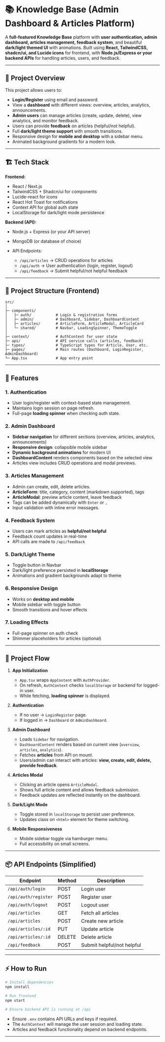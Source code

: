 # 📚 Knowledge Base (Admin Dashboard & Articles Platform)

A **full-featured Knowledge Base** platform with **user authentication, admin dashboard, articles management, feedback system**, and beautiful **dark/light themed UI** with animations. Built using **React, TailwindCSS, shadcn/ui, and Lucide icons** for frontend, with **Node.js/Express or your backend APIs** for handling articles, users, and feedback.

---

## 📝 Project Overview

This project allows users to:

* **Login/Register** using email and password.
* View a **dashboard** with different views: overview, articles, analytics, announcements.
* **Admin users** can manage articles (create, update, delete), view analytics, and monitor feedback.
* Users can provide **feedback** on articles (helpful/not helpful).
* Full **dark/light theme support** with smooth transitions.
* Responsive design for **mobile and desktop** with a sidebar menu.
* Animated background gradients for a modern look.

---

## 🏗 Tech Stack

**Frontend:**

* React / Next.js
* TailwindCSS + Shadcn/ui for components
* Lucide-react for icons
* React Hot Toast for notifications
* Context API for global auth state
* LocalStorage for dark/light mode persistence

**Backend (API):**

* Node.js + Express (or your API server)
* MongoDB (or database of choice)
* API Endpoints:

  * `/api/articles` → CRUD operations for articles
  * `/api/auth` → User authentication (login, register, logout)
  * `/api/feedback` → Submit helpful/not helpful feedback

---

## 📂 Project Structure (Frontend)

```
src/
│
├─ components/
│   ├─ auth/           # Login & registration forms
│   ├─ admin/          # Dashboard, Sidebar, DashboardContent
│   ├─ articles/       # ArticleForm, ArticleModal, ArticleCard
│   └─ shared/         # Navbar, LoadingSpinner, ThemeToggle
│
├─ context/            # AuthContext for user state
├─ api/                # API service calls (articles, feedback)
├─ types/              # TypeScript types for Article, User, etc.
├─ pages/              # Main routes (Dashboard, LoginRegister, AdminDashboard)
└─ App.tsx             # App entry point
```

---

## 🚀 Features

### 1. **Authentication**

* User login/register with context-based state management.
* Maintains login session on page refresh.
* Full-page **loading spinner** when checking auth state.

### 2. **Admin Dashboard**

* **Sidebar navigation** for different sections (overview, articles, analytics, announcements)
* **Responsive design**: collapsible mobile sidebar
* **Dynamic background animations** for modern UI
* **DashboardContent** renders components based on the selected view
* Articles view includes CRUD operations and modal previews.

### 3. **Articles Management**

* Admin can create, edit, delete articles.
* **ArticleForm**: title, category, content (markdown supported), tags
* **ArticleModal**: preview article content, leave feedback
* Tags can be added dynamically with `Enter` or `,`
* Input validation with inline error messages.

### 4. **Feedback System**

* Users can mark articles as **helpful/not helpful**
* Feedback count updates in real-time
* API calls are made to `/api/feedback`

### 5. **Dark/Light Theme**

* Toggle button in Navbar
* Dark/light preference persisted in **localStorage**
* Animations and gradient backgrounds adapt to theme

### 6. **Responsive Design**

* Works on **desktop and mobile**
* Mobile sidebar with toggle button
* Smooth transitions and hover effects

### 7. **Loading Effects**

* Full-page spinner on auth check
* Shimmer placeholders for articles (optional)

---

## 🔄 Project Flow

1. **App Initialization**

   * `App.tsx` wraps `AppContent` with `AuthProvider`.
   * On refresh, `AuthContext` checks `localStorage` or backend for logged-in user.
   * While fetching, **loading spinner** is displayed.

2. **Authentication**

   * If no user → `LoginRegister` page.
   * If logged in → `Dashboard` or `AdminDashboard`.

3. **Admin Dashboard**

   * Loads `Sidebar` for navigation.
   * `DashboardContent` renders based on current view (`overview`, `articles`, `analytics`).
   * Fetches **articles** from API on mount.
   * Users/admin can interact with articles: **view, create, edit, delete, provide feedback**.

4. **Articles Modal**

   * Clicking an article opens `ArticleModal`.
   * Shows full article content and allows feedback submission.
   * Feedback updates are reflected instantly on the dashboard.

5. **Dark/Light Mode**

   * Toggle stored in `localStorage` to persist user preference.
   * Updates class on `<html>` element for theme switching.

6. **Mobile Responsiveness**

   * Mobile sidebar toggle via hamburger menu.
   * Full accessibility on small screens.

---

## 📦 API Endpoints (Simplified)

| Endpoint             | Method | Description                |
| -------------------- | ------ | -------------------------- |
| `/api/auth/login`    | POST   | Login user                 |
| `/api/auth/register` | POST   | Register user              |
| `/api/auth/logout`   | POST   | Logout user                |
| `/api/articles`      | GET    | Fetch all articles         |
| `/api/articles`      | POST   | Create new article         |
| `/api/articles/:id`  | PUT    | Update article             |
| `/api/articles/:id`  | DELETE | Delete article             |
| `/api/feedback`      | POST   | Submit helpful/not helpful |
---

## ⚡ How to Run

```bash
# Install dependencies
npm install

# Run frontend
npm start

# Ensure backend API is running at /api
```

* Ensure `.env` contains API URLs and keys if required.
* The `AuthContext` will manage the user session and loading state.
* Articles and feedback functionality depend on backend endpoints.

---
